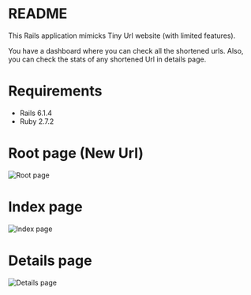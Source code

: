 
# README

This Rails application mimicks Tiny Url website (with limited features).

You have a dashboard where you can check all the shortened urls. Also, you can check the stats of any shortened Url in details page.

# Requirements
- Rails 6.1.4
- Ruby 2.7.2


# Root page (New Url)
![Root page](https://user-images.githubusercontent.com/662575/128360204-11fc13e1-ba19-4e9e-8df8-e0b3f6fc7bca.png)

# Index page
![Index page](https://user-images.githubusercontent.com/662575/128360207-6b3086a8-9365-44aa-90b0-ec751de4610e.png)

# Details page
![Details page](https://user-images.githubusercontent.com/662575/128360210-725fe692-d162-4937-92c5-8ca507a6990c.png)
